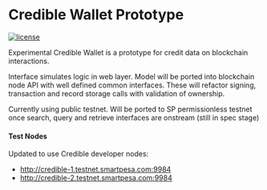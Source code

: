 # Credible Wallet Prototype

[![license](https://img.shields.io/github/license/cosmos/cosmos-sdk.svg)](https://github.com/smartpesa/credible-wallet-proto/blob/master/LICENSE)

Experimental Credible Wallet is a prototype for credit data on blockchain interactions. 

Interface simulates logic in web layer. Model will be ported into blockchain node API with well defined common interfaces. These will refactor signing, transaction and record storage calls with validation of ownership.

Currently using public testnet. Will be ported to SP permissionless testnet once search, query and retrieve interfaces are onstream (still in spec stage)

#### Test Nodes

Updated to use Credible developer nodes:
- http://credible-1.testnet.smartpesa.com:9984
- http://credible-2.testnet.smartpesa.com:9984

